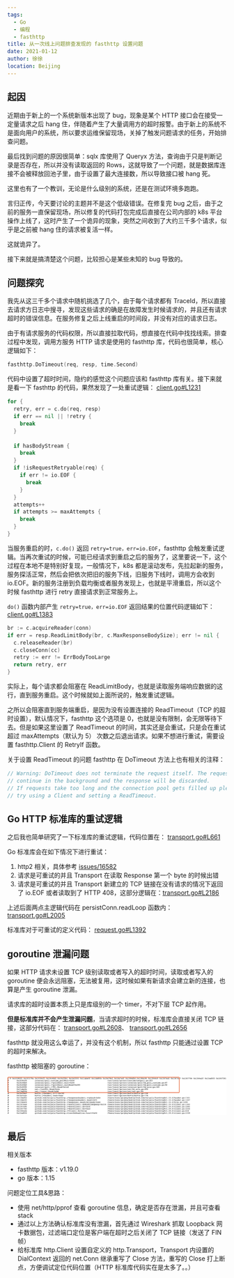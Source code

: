 ```yaml
---
tags: 
  - Go
  - 编程
  - fasthttp
title: 从一次线上问题排查发现的 fasthttp 设置问题
date: 2021-01-12
author: 徐徐
location: Beijing 
---
```


## 起因

近期由于新上的一个系统新版本出现了 bug，现象是某个 HTTP 接口会在接受一定量请求之后 hang 住，伴随着产生了大量调用方的超时报警。由于新上的系统不是面向用户的系统，所以要求运维保留现场，关掉了触发问题请求的任务，开始排查问题。

最后找到问题的原因很简单：sqlx 库使用了 Queryx 方法，查询由于只是判断记录是否存在，所以并没有读取返回的 Rows，这就导致了一个问题，就是数据库连接不会被释放回池子里，由于设置了最大连接数，所以导致接口被 hang 死。

这里也有了一个教训，无论是什么级别的系统，还是在测试环境多跑跑。

言归正传，今天要讨论的主题并不是这个低级错误。在修复完 bug 之后，由于之前的服务一直保留现场，所以修复的代码打包完成后直接在公司内部的 k8s 平台操作上线了，这时产生了一个诡异的现象，突然之间收到了大约三千多个请求，似乎是之前被 hang 住的请求被复活一样。

这就诡异了。

接下来就是搞清楚这个问题，比较担心是某些未知的 bug 导致的。

## 问题探究

我先从这三千多个请求中随机挑选了几个，由于每个请求都有 TraceId，所以直接去请求方日志中搜寻，发现这些请求的确是在故障发生时候请求的，并且还有请求超时的错误信息。在服务修复之后上线重启的时间段，并没有对应的请求日志。

由于有请求服务的代码权限，所以直接拉取代码，想直接在代码中找找线索。排查过程中发现，调用方服务 HTTP 请求是使用的 fasthttp 库，代码也很简单，核心逻辑如下：

```go
fasthttp.DoTimeout(req, resp, time.Second)
```

代码中设置了超时时间，隐约的感觉这个问题应该和 fasthttp 库有关。接下来就是看一下 fasthttp 的代码，果然发现了一处重试逻辑：
[client.go#L1231](https://github.com/valyala/fasthttp/blob/v1.19.0/client.go#L1231)

```go
for {
  retry, err = c.do(req, resp)
  if err == nil || !retry {
    break
  }

  if hasBodyStream {
    break
  }
  if !isRequestRetryable(req) {
    if err != io.EOF {
      break
    }
  }
  attempts++
  if attempts >= maxAttempts {
    break
  }
}
```

当服务重启的时，`c.do()` 返回 `retry=true，err=io.EOF`，fasthttp 会触发重试逻辑。当再次重试的时候，可能已经请求到重启之后的服务了，这里要说一下，这个过程在本地不是特别好复现，一般情况下，k8s 都是滚动发布，先拉起新的服务，服务探活正常，然后会把依次把旧的服务下线，旧服务下线时，调用方会收到 io.EOF。新的服务注册到负载均衡或者服务发现上，也就是平滑重启，所以这个时候 fasthttp 进行 retry 直接请求到正常服务上。

`do()` 函数内部产生 `retry=true，err=io.EOF` 返回结果的位置代码逻辑如下：
[client.go#L1383](https://github.com/valyala/fasthttp/blob/v1.19.0/client.go#L1383)

```go
br := c.acquireReader(conn)
if err = resp.ReadLimitBody(br, c.MaxResponseBodySize); err != nil {
  c.releaseReader(br)
  c.closeConn(cc)
  retry := err != ErrBodyTooLarge
  return retry, err
}
```

实际上，每个请求都会阻塞在 ReadLimitBody，也就是读取服务端响应数据的这行，直到服务重启。这个时候就如上面所说的，触发重试逻辑。

之所以会阻塞直到服务端重启，是因为没有设置连接的 ReadTimeout（TCP 的超时设置），默认情况下，fasthttp 这个选项是 0，也就是没有限制，会无限等待下去。但是如果这里设置了 ReadTimeout 的时间，其实还是会重试，只是会在重试超过 maxAttempts（默认为 5） 次数之后退出请求。如果不想进行重试，需要设置 fasthttp.Client 的 RetryIf 函数。

关于设置 ReadTimeout 的问题 fasthttp 在 DoTimeout 方法上也有相关的注释：

```go
// Warning: DoTimeout does not terminate the request itself. The request will
// continue in the background and the response will be discarded.
// If requests take too long and the connection pool gets filled up please
// try using a Client and setting a ReadTimeout.
```

## Go HTTP 标准库的重试逻辑

之后我也简单研究了一下标准库的重试逻辑，代码位置在：
[transport.go#L661](https://github.com/golang/go/blob/release-branch.go1.15/src/net/http/transport.go#L661)

Go 标准库会在如下情况下进行重试：

1. http2 相关，具体参考 [issues/16582](https://github.com/golang/go/issues/16582)
2. 请求是可重试的并且 Transport 在读取 Response 第一个 byte 的时候出错
3. 请求是可重试的并且 Transport 新建立的 TCP 链接在没有请求的情况下返回了 io.EOF 或者读取到了 HTTP 408，这部分逻辑在：[transport.go#L2186](https://github.com/golang/go/blob/release-branch.go1.15/src/net/http/transport.go#L2186)

上述后面两点主逻辑代码在 persistConn.readLoop 函数内：
[transport.go#L2005](https://github.com/golang/go/blob/release-branch.go1.15/src/net/http/transport.go#L2005)

标准库对于可重试的定义代码：
[request.go#L1392](https://github.com/golang/go/blob/release-branch.go1.15/src/net/http/request.go#L1392)

## goroutine 泄漏问题

如果 HTTP 请求未设置 TCP 级别读取或者写入的超时时间，读取或者写入的 goroutine 便会永远阻塞，无法被复用，这时候如果有新请求会建立新的连接，也算是产生 goroutine 泄漏。

请求库的超时设置本质上只是库级别的一个 timer，不对下层 TCP 起作用。

**但是标准库并不会产生泄漏问题**，当请求超时的时候，标准库会直接关闭 TCP 链接，这部分代码在：
[transport.go#L2608](https://github.com/golang/go/blob/release-branch.go1.15/src/net/http/transport.go#L2608)、
[transport.go#L2656](https://github.com/golang/go/blob/release-branch.go1.15/src/net/http/transport.go#L2656)

fasthttp 就没用这么幸运了，并没有这个机制，所以 fasthttp 只能通过设置 TCP 的超时来解决。

fasthttp 被阻塞的 goroutine：

![fasthttp](./img/fasthttp_read.jpg)

## 最后

相关版本

* fasthttp 版本：v1.19.0
* go 版本：1.15

问题定位工具&思路：

* 使用 net/http/pprof 查看 goroutine 信息，确定是否存在泄漏，并且可查看 stack
* 通过以上方法确认标准库没有泄漏，首先通过 Wireshark 抓取 Loopback 网卡数据包，过滤端口定位是客户端在超时之后关闭了 TCP 链接（发送了 FIN 帧）
* 给标准库 http.Client 设置自定义的 http.Transport，Transport 内设置的 DialContext 返回的 net.Conn 继承重写了 Close 方法，重写的 Close 打上断点，方便调试定位代码位置（HTTP 标准库代码实在是太多了。。）
